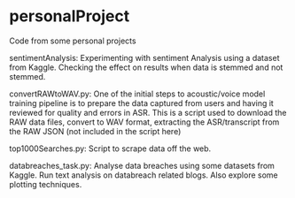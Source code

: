 # personalProject
Code from some personal projects

sentimentAnalysis: Experimenting with sentiment Analysis using a dataset from Kaggle. 
Checking the effect on results when data is stemmed and not stemmed.

convertRAWtoWAV.py: One of the initial steps to acoustic/voice model training pipeline is to 
prepare the data captured from users and having it reviewed for quality and errors in ASR. 
This is a script used to download the RAW data files, convert to WAV format, extracting the 
ASR/transcript from the RAW JSON (not included in the script here)

top1000Searches.py: Script to scrape data off the web. 

databreaches_task.py: Analyse data breaches using some datasets from Kaggle. Run text analysis 
on databreach related blogs. Also explore some plotting techniques.



